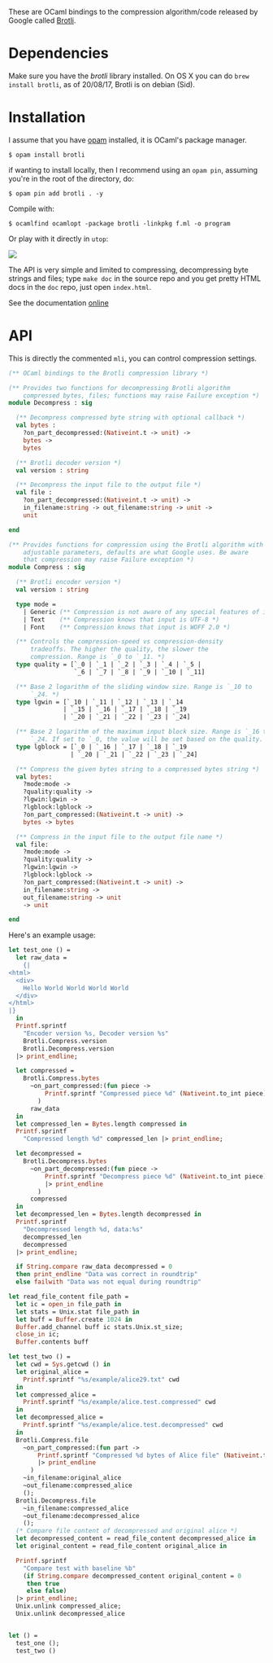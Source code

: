 These are OCaml bindings to the compression algorithm/code released by
Google called [Brotli](https://github.com/google/brotli).

# Dependencies
Make sure you have the *brotli* library installed. On OS X you can do
`brew install brotli`, as of 20/08/17, Brotli is on debian (Sid).

# Installation

I assume that you have [opam](https://opam.ocaml.org) installed, it is
OCaml's package manager.

```shell
$ opam install brotli
```

if wanting to install locally, then I recommend using an `opam pin`,
assuming you're in the root of the directory, do: 

```shell
$ opam pin add brotli . -y
```

Compile with:

```shell
$ ocamlfind ocamlopt -package brotli -linkpkg f.ml -o program
```

Or play with it directly in `utop`:

![](./compressed_image.png)

The API is very simple and limited to compressing, decompressing byte
strings and files; type `make doc` in the source repo and you get
pretty HTML docs in the `doc` repo, just open `index.html`.

See the documentation [online](http://hyegar.com/ocaml-brotli/)

# API 

This is directly the commented `mli`, you can control compression
settings.

```ocaml
(** OCaml bindings to the Brotli compression library *)

(** Provides two functions for decompressing Brotli algorithm
    compressed bytes, files; functions may raise Failure exception *)
module Decompress : sig

  (** Decompress compressed byte string with optional callback *)
  val bytes :
    ?on_part_decompressed:(Nativeint.t -> unit) ->
    bytes ->
    bytes

  (** Brotli decoder version *)
  val version : string

  (** Decompress the input file to the output file *)
  val file :
    ?on_part_decompressed:(Nativeint.t -> unit) ->
    in_filename:string -> out_filename:string -> unit ->
    unit

end

(** Provides functions for compression using the Brotli algorithm with
    adjustable parameters, defaults are what Google uses. Be aware
    that compression may raise Failure exception *)
module Compress : sig

  (** Brotli encoder version *)
  val version : string

  type mode =
    | Generic (** Compression is not aware of any special features of input *)
    | Text    (** Compression knows that input is UTF-8 *)
    | Font    (** Compression knows that input is WOFF 2.0 *)

  (** Controls the compression-speed vs compression-density
      tradeoffs. The higher the quality, the slower the
      compression. Range is `_0 to `_11. *)
  type quality = [`_0 | `_1 | `_2 | `_3 | `_4 | `_5 |
                  `_6 | `_7 | `_8 | `_9 | `_10 | `_11]

  (** Base 2 logarithm of the sliding window size. Range is `_10 to
      `_24. *)
  type lgwin = [`_10 | `_11 | `_12 | `_13 | `_14
               | `_15 | `_16 | `_17 | `_18 | `_19
               | `_20 | `_21 | `_22 | `_23 | `_24]

  (** Base 2 logarithm of the maximum input block size. Range is `_16 to
      `_24. If set to `_0, the value will be set based on the quality. *)
  type lgblock = [`_0 | `_16 | `_17 | `_18 | `_19
                 | `_20 | `_21 | `_22 | `_23 | `_24]

  (** Compress the given bytes string to a compressed bytes string *)
  val bytes:
    ?mode:mode ->
    ?quality:quality ->
    ?lgwin:lgwin ->
    ?lgblock:lgblock ->
    ?on_part_compressed:(Nativeint.t -> unit) ->
    bytes -> bytes

  (** Compress in the input file to the output file name *)
  val file:
    ?mode:mode ->
    ?quality:quality ->
    ?lgwin:lgwin ->
    ?lgblock:lgblock ->
    ?on_part_compressed:(Nativeint.t -> unit) ->
    in_filename:string ->
    out_filename:string -> unit
    -> unit

end
```

Here's an example usage:

```ocaml
let test_one () =
  let raw_data =
    {|
<html>
  <div>
    Hello World World World World
  </div>
</html>
|}
  in
  Printf.sprintf
    "Encoder version %s, Decoder version %s"
    Brotli.Compress.version
    Brotli.Decompress.version
  |> print_endline;

  let compressed =
    Brotli.Compress.bytes
      ~on_part_compressed:(fun piece ->
          Printf.sprintf "Compressed piece %d" (Nativeint.to_int piece) |> print_endline
        )
      raw_data
  in
  let compressed_len = Bytes.length compressed in
  Printf.sprintf
    "Compressed length %d" compressed_len |> print_endline;

  let decompressed =
    Brotli.Decompress.bytes
      ~on_part_decompressed:(fun piece ->
          Printf.sprintf "Decompress piece %d" (Nativeint.to_int piece)
          |> print_endline
        )
      compressed
  in
  let decompressed_len = Bytes.length decompressed in
  Printf.sprintf
    "Decompressed length %d, data:%s"
    decompressed_len
    decompressed
  |> print_endline;

  if String.compare raw_data decompressed = 0
  then print_endline "Data was correct in roundtrip"
  else failwith "Data was not equal during roundtrip"

let read_file_content file_path =
  let ic = open_in file_path in
  let stats = Unix.stat file_path in
  let buff = Buffer.create 1024 in
  Buffer.add_channel buff ic stats.Unix.st_size;
  close_in ic;
  Buffer.contents buff

let test_two () =
  let cwd = Sys.getcwd () in
  let original_alice =
    Printf.sprintf "%s/example/alice29.txt" cwd
  in
  let compressed_alice =
    Printf.sprintf "%s/example/alice.test.compressed" cwd
  in
  let decompressed_alice =
    Printf.sprintf "%s/example/alice.test.decompressed" cwd
  in
  Brotli.Compress.file
    ~on_part_compressed:(fun part ->
        Printf.sprintf "Compressed %d bytes of Alice file" (Nativeint.to_int part)
        |> print_endline
      )
    ~in_filename:original_alice
    ~out_filename:compressed_alice
    ();
  Brotli.Decompress.file
    ~in_filename:compressed_alice
    ~out_filename:decompressed_alice
    ();
  (* Compare file content of decompressed and original alice *)
  let decompressed_content = read_file_content decompressed_alice in
  let original_content = read_file_content original_alice in

  Printf.sprintf
    "Compare test with baseline %b"
    (if String.compare decompressed_content original_content = 0
     then true
     else false)
  |> print_endline;
  Unix.unlink compressed_alice;
  Unix.unlink decompressed_alice


let () =
  test_one ();
  test_two ()
```

